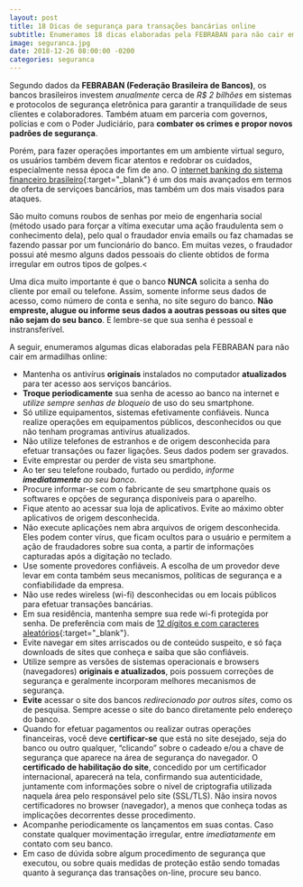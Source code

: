 ```yaml
---
layout: post
title: 18 Dicas de segurança para transações bancárias online
subtitle: Enumeramos 18 dicas elaboradas pela FEBRABAN para não cair em armadilhas online para transações bancárias
image: seguranca.jpg
date: 2018-12-26 08:00:00 -0200
categories: seguranca
---
```


Segundo dados da **FEBRABAN (Federação Brasileira de Bancos)**, os bancos brasileiros investem *anualmente* cerca de *R$ 2 bilhões* em sistemas e protocolos de segurança eletrônica para garantir a tranquilidade de seus clientes e colaboradores. Também atuam em parceria com governos, polícias e com o Poder Judiciário, para **combater os crimes e propor novos padrões de segurança**.

Porém, para fazer operações importantes em um ambiente virtual seguro, os usuários também devem ficar atentos e redobrar os cuidados, especialmente nessa época de fim de ano. O [internet banking do sistema financeiro brasileiro](https://www.itforum365.com.br/gestao/ate-2019-metade-das-operacoes-bancarias-sera-feita-on-line){:target="_blank"} é um dos mais avançados em termos de oferta de serviçoes bancários, mas também um dos mais visados para ataques.

São muito comuns roubos de senhas por meio de engenharia social (método usado para forçar a vítima executar uma ação fraudulenta sem o conhecimento dela), pelo qual o fraudador envia emails ou faz chamadas se fazendo passar por um funcionário do banco. Em muitas vezes, o fraudador possui até mesmo alguns dados pessoais do cliente obtidos de forma irregular em outros tipos de golpes.<

Uma dica muito importante é que o banco **NUNCA** solicita a senha do cliente por email ou telefone. Assim, somente informe seus dados de acesso, como número de conta e senha, no site seguro do banco. **Não empreste, alugue ou informe seus dados a aoutras pessoas ou sites que não sejam do seu banco**. E lembre-se que sua senha é pessoal e instransferível.

A seguir, enumeramos algumas dicas elaboradas pela FEBRABAN para não cair em armadilhas online:

- Mantenha os antivírus **originais** instalados no computador **atualizados** para ter acesso aos serviços bancários.
- **Troque periodicamente** sua senha de acesso ao banco na internet e *utilize sempre senhas de bloqueio* de uso do seu smartphone.
- Só utilize equipamentos, sistemas efetivamente confiáveis. Nunca realize operações em equipamentos públicos, desconhecidos ou que não tenham programas antivírus atualizados.
- Não utilize telefones de estranhos e de origem desconhecida para efetuar transações ou fazer ligações. Seus dados podem ser gravados.
- Evite emprestar ou perder de vista seu smartphone.
- Ao ter seu telefone roubado, furtado ou perdido, *informe **imediatamente** ao seu banco*.
- Procure informar-se com o fabricante de seu smartphone quais os softwares e opções de segurança disponíveis para o aparelho.
- Fique atento ao acessar sua loja de aplicativos. Evite ao máximo obter aplicativos de origem desconhecida.
- Não execute aplicações nem abra arquivos de origem desconhecida. Eles podem conter vírus, que ficam ocultos para o usuário e permitem a ação de fraudadores sobre sua conta, a partir de informações capturadas após a digitação no teclado.
- Use somente provedores confiáveis. A escolha de um provedor deve levar em conta também seus mecanismos, políticas de segurança e a confiabilidade da empresa.
- Não use redes wireless (wi-fi) desconhecidas ou em locais públicos para efetuar transações bancárias.
- Em sua residência, mantenha sempre sua rede wi-fi protegida por senha. De preferência com mais de [12 dígitos e com caracteres aleatórios](http://g1.globo.com/tecnologia/blog/seguranca-digital/post/quanto-tempo-um-computador-precisa-para-quebrar-sua-senha.html){:target="_blank"}.
- Evite navegar em sites arriscados ou de conteúdo suspeito, e só faça downloads de sites que conheça e saiba que são confiáveis.
- Utilize sempre as versões de sistemas operacionais e browsers (navegadores) **originais e atualizados**, pois possuem correções de segurança e geralmente incorporam melhores mecanismos de segurança.
- **Evite** acessar o site dos bancos *redirecionado por outros sites*, como os de pesquisa. Sempre acesse o site do banco diretamente pelo endereço do banco.
- Quando for efetuar pagamentos ou realizar outras operações financeiras, você deve **certificar-se** que está no site desejado, seja do banco ou outro qualquer, “clicando” sobre o cadeado e/ou a chave de segurança que aparece na área de segurança do navegador. O **certificado de habilitação do site**, concedido por um certificador internacional, aparecerá na tela, confirmando sua autenticidade, juntamente com informações sobre o nível de criptografia utilizada naquela área pelo responsável pelo site (SSL/TLS). Não insira novos certificadores no browser (navegador), a menos que conheça todas as implicações decorrentes desse procedimento.
- Acompanhe periodicamente os lançamentos em suas contas. Caso constate qualquer movimentação irregular, entre *imediatamente* em contato com seu banco.
- Em caso de dúvida sobre algum procedimento de segurança que executou, ou sobre quais medidas de proteção estão sendo tomadas quanto à segurança das transações on-line, procure seu banco.
